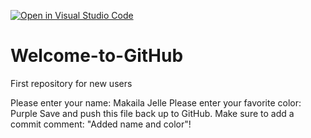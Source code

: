 [![Open in Visual Studio Code](https://classroom.github.com/assets/open-in-vscode-f059dc9a6f8d3a56e377f745f24479a46679e63a5d9fe6f495e02850cd0d8118.svg)](https://classroom.github.com/online_ide?assignment_repo_id=5495032&assignment_repo_type=AssignmentRepo)
# Welcome-to-GitHub
First repository for new users

Please enter your name:
Makaila Jelle
Please enter your favorite color:
Purple
Save and push this file back up to GitHub. 
Make sure to add a commit comment: "Added name and color"!

